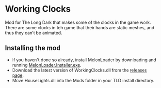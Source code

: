 # Working Clocks
Mod for The Long Dark that makes some of the clocks in the game work. There are some clocks in teh game that their hands are static meshes, and thus they can't be animated.

## Installing the mod
* If you haven't done so already, install MelonLoader by downloading and running [MelonLoader.Installer.exe](https://github.com/HerpDerpinstine/MelonLoader/releases/latest/download/MelonLoader.Installer.exe).
* Download the latest version of WorkingClocks.dll from the [releases page](https://github.com/Xpazeman/tld-working-clocks/releases/latest).
* Move HouseLights.dll into the Mods folder in your TLD install directory.